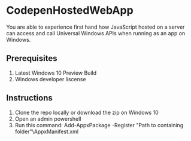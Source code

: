 # CodepenHostedWebApp
You are able to experience first hand how JavaScript hosted on a server can access and call Universal Windows APIs when running as an app on Windows.

## Prerequisites

1. Latest Windows 10 Preview Build
2. Windows developer liscense

## Instructions

1. Clone the repo locally or download the zip on Windows 10
2. Open an admin powershell
3. Run this command: Add-AppxPackage -Register "Path to containing folder"\AppxManifest.xml


